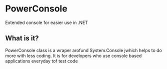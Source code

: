 # PowerConsole
Extended console for easier use in .NET

## What is it?
PowerConsole class is a wraper arofund System.Console jwhich helps to do more with less coding. It is for developers who use console based applications everyday tof test code
